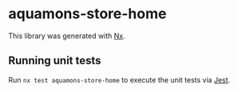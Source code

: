 # aquamons-store-home

This library was generated with [Nx](https://nx.dev).

## Running unit tests

Run `nx test aquamons-store-home` to execute the unit tests via [Jest](https://jestjs.io).
